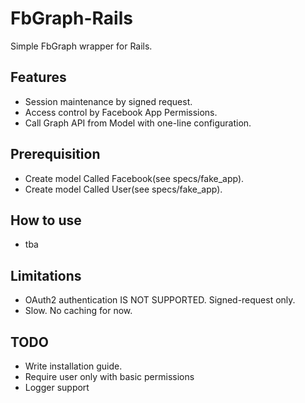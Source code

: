 # FbGraph-Rails
Simple FbGraph wrapper for Rails.

## Features
* Session maintenance by signed request.
* Access control by Facebook App Permissions.
* Call Graph API from Model with one-line configuration.

## Prerequisition
* Create model Called Facebook(see specs/fake_app).
* Create model Called User(see specs/fake_app).

## How to use
* tba

## Limitations
* OAuth2 authentication IS NOT SUPPORTED. Signed-request only.
* Slow. No caching for now.

## TODO
* Write installation guide.
* Require user only with basic permissions
* Logger support
